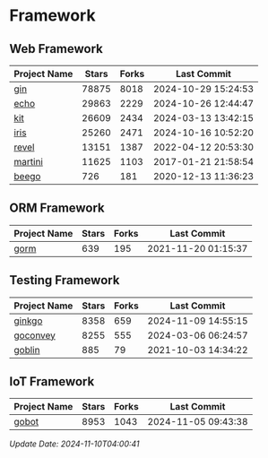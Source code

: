 # Framework

## Web Framework
| Project Name | Stars | Forks | Last Commit |
| ------------ | ----- | ----- | ----------- |
| [gin](https://github.com/gin-gonic/gin) | 78875 | 8018 | 2024-10-29 15:24:53 |
| [echo](https://github.com/labstack/echo) | 29863 | 2229 | 2024-10-26 12:44:47 |
| [kit](https://github.com/go-kit/kit) | 26609 | 2434 | 2024-03-13 13:42:15 |
| [iris](https://github.com/kataras/iris) | 25260 | 2471 | 2024-10-16 10:52:20 |
| [revel](https://github.com/revel/revel) | 13151 | 1387 | 2022-04-12 20:53:30 |
| [martini](https://github.com/go-martini/martini) | 11625 | 1103 | 2017-01-21 21:58:54 |
| [beego](https://github.com/astaxie/beego) | 726 | 181 | 2020-12-13 11:36:23 |

## ORM Framework
| Project Name | Stars | Forks | Last Commit |
| ------------ | ----- | ----- | ----------- |
| [gorm](https://github.com/jinzhu/gorm) | 639 | 195 | 2021-11-20 01:15:37 |

## Testing Framework
| Project Name | Stars | Forks | Last Commit |
| ------------ | ----- | ----- | ----------- |
| [ginkgo](https://github.com/onsi/ginkgo) | 8358 | 659 | 2024-11-09 14:55:15 |
| [goconvey](https://github.com/smartystreets/goconvey) | 8255 | 555 | 2024-03-06 06:24:57 |
| [goblin](https://github.com/franela/goblin) | 885 | 79 | 2021-10-03 14:34:22 |

## IoT Framework
| Project Name | Stars | Forks | Last Commit |
| ------------ | ----- | ----- | ----------- |
| [gobot](https://github.com/hybridgroup/gobot) | 8953 | 1043 | 2024-11-05 09:43:38 |

*Update Date: 2024-11-10T04:00:41*
